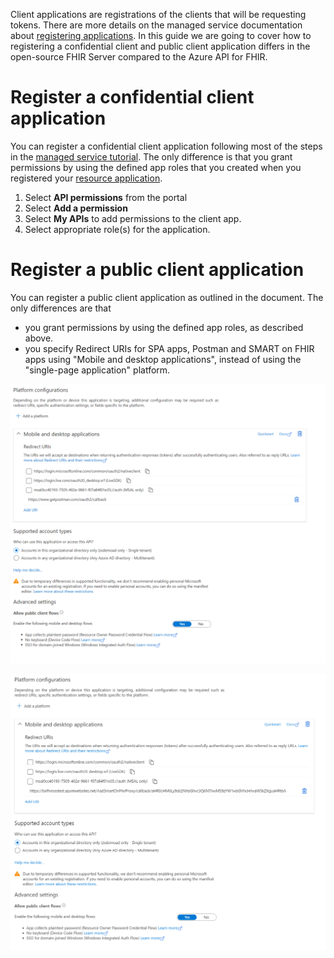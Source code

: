 Client applications are registrations of the clients that will be requesting tokens. There are more details on the managed service documentation about [registering applications](https://docs.microsoft.com/azure/healthcare-apis/fhir-app-registration). In this guide we are going to cover how to registering a confidential client and public client application differs in the open-source FHIR Server compared to the Azure API for FHIR. 

# Register a confidential client application

You can register a confidential client application following most of the steps in the [managed service tutorial](https://docs.microsoft.com/azure/healthcare-apis/register-confidential-azure-ad-client-app). The only difference is that you grant permissions by using the defined app roles that you created when you registered your [resource application](https://github.com/microsoft/fhir-server/blob/master/docs/Register-Resource-Application.md).

1. Select **API permissions** from the portal
1. Select **Add a permission**
1. Select **My APIs** to add permissions to the client app. 
1. Select appropriate role(s) for the application.



# Register a public client application

You can register a public client application as outlined in the document. The only differences are that 
- you grant permissions by using the defined app roles, as described above.
- you specify Redirect URIs for SPA apps, Postman and SMART on FHIR apps using "Mobile and desktop applications", instead of using the "single-page application" platform.

![image.png](/docs/images/AppRegOSS/image-7238b1aa-112b-48da-b6fd-a5e852dca1bf.png)

![image.png](/docs/images/AppRegOSS/image-2c6535a6-9675-4397-a52a-21fce0d844a2.png)
